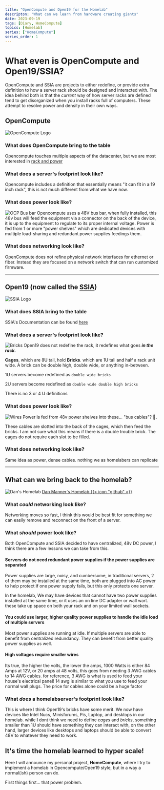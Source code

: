 ```yaml
---
title: "OpenCompute and Open19 for the Homelab"
descripton: "What can we learn from hardware creating giants"
date: 2023-09-19
tags: [Diary, HomeCompute]
topics: [Homelab]
series: ["HomeCompute"]
series_order: 1
---
```


# What even is OpenCompute and Open19/SSIA?
OpenCompute and SSIA are projects to either redefine, or provide extra definition to how a server rack should be designed and interacted with. The idea behind both is that the *current* way of how server racks are defined tend to get disorganized when you install racks full of computers. These attempt to resolve power and density in their own ways.


## OpenCompute
![OpenCompute Logo](opencompute.png)
### What does OpenCompute bring to the table
Opencompute touches multiple aspects of the datacenter, but we are most interested in [rack and power](https://www.opencompute.org/wiki/Open_Rack/SpecsAndDesigns) 
### What does a server's footprint look like?
Opencompute includes a definition that essentially means "it can fit in a 19 inch rack", this is not much different from what we have now.
### What does power look like?
![OCP Bus bar](opencomputebusbar.png) 
Opencompute uses a 48V bus bar, when fully installed, this 48v bus will feed the equipment via a connector on the back of the device, it is up to the equipment to regulate to its proper internal voltage. Power is fed from 1 or more "power shelves" which are dedicated devices with multiple load-sharing and redundant power supplies feedings them.
### What does networking look like?
OpenCompute does not refine physical network interfaces for ethernet or fiber. Instead they are focused on a network switch that can run customized firmware.

---
## Open19 (now called the [SSIA](https://www.ssia.org/))
![SSIA Logo](https://www.ssia.org/wp-content/uploads/2023/07/logo.png) 
### What does SSIA bring to the table
SSIA's Documentation can be found [here](https://gitlab.com/open19) 
### What does a server's footprint look like?
![Bricks](open19bricks.png) 
Open19 does not redefine the rack, it redefines what goes ***in the rack.***

**Cages**, which are 8U tall, hold **Bricks**. which are 1U tall and half a rack unit wide. A brick can be double high, double wide, or anything in-between.

1U servers become redefined as `double wide bricks`

2U servers become redefined as `double wide double high bricks`

There is no 3 or 4 U definitions
 
### What does power look like?
![Wires](open19wires.png) 
Power is fed from 48v power shelves into these... "bus cables"? 🤷.

These cables are slotted into the back of the cages, which then feed the bricks. I am not sure what this means if there is a double trouble brick. The cages do not require each slot to be filled. 
### What does networking look like?

Same idea as power, dense cables. nothing we as homelabers can replicate

---

## What can we bring back to the homelab?
![Dan's Homelab](featured.png) 
[Dan Manner's Homelab {{< icon "github" >}}](https://github.com/danmanners) 
### What *could* networking look like?
Networking moves so fast, I think this would be best fit for something we can easily remove and reconnect on the front of a server.

### What *should* power look like?
Both OpenCompute and SSIA decided to have centralized, 48v DC power, I think there are a few lessons we can take from this.

#### Servers do not need redundant power supplies if the power supplies are separated

Power supplies are large, noisy, and cumbersome, in traditional servers, 2 of them may be installed at the same time, both are plugged into AC power to help protect if one power supply fails, but this only protects one server. 

In the homelab, We may have devices that cannot have two power supplies installed at the same time, or it uses an on line DC adapter or wall wart. these take up space on both your rack and on your limited wall sockets.

#### You could use larger, higher quality power supplies to handle the idle load of multiple servers

Most power supplies are running at idle. If multiple servers are able to benefit from centralized redundancy. They can benefit from better quality power supplies as well.

#### High voltages require smaller wires
Its true, the higher the volts, the lower the amps, 1000 Watts is either 84 Amps at 12V, or 20 amps at 48 volts, this goes from needing 3 AWG cables to 14 AWG cables. for reference, 3 AWG is what is used to feed your house's electrical panel! 14 awg is similar to what you use to feed your normal wall plugs. The price for cables alone could be a huge factor

### What *does* a homelabserver's footprint look like?
This is where I think Open19's bricks have some merit. We now have devices like Intel Nucs, Minisforums, Pis, Laptop, and desktops in our homelab. while I dont think we need to define *cages* and *bricks*, something smaller than 1U should have something they can interact with, on the other hand, larger devices like desktops and laptops should be able to convert 48V to whatever they need to work.

## It's time the homelab learned to hyper scale!

Here I will announce my personal project, **HomeCompute**, where I try to implement a homelab in Opencompute/Open19 style, but in a way a normal(ish) person can do.

First things first... that power problem.
